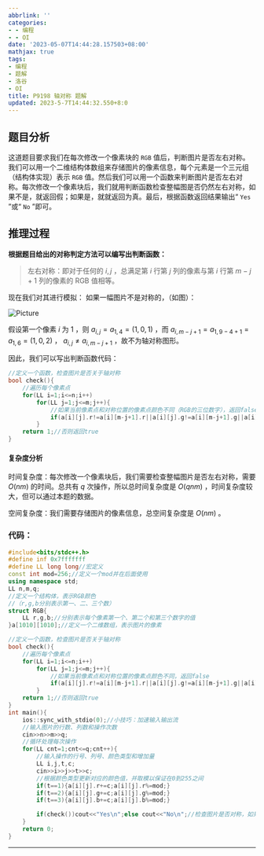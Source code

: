 ```yaml
---
abbrlink: ''
categories:
- - 编程
- - OI
date: '2023-05-07T14:44:28.157503+08:00'
mathjax: true
tags:
- 编程
- 题解
- 洛谷
- OI
title: P9198 轴对称 题解
updated: 2023-5-7T14:44:32.550+8:0
---
```

## 题目分析

这道题目要求我们在每次修改一个像素块的 $\texttt{RGB}$ 值后，判断图片是否左右对称。我们可以用一个二维结构体数组来存储图片的像素信息，每个元素是一个三元组（结构体实现）表示 $\texttt{RGB}$ 值。然后我们可以用一个函数来判断图片是否左右对称。每次修改一个像素块后，我们就用判断函数检查整幅图是否仍然左右对称，如果不是，就返回假；如果是，就就返回为真。最后，根据函数返回结果输出“ $\texttt{Yes}$ ”或“ $\texttt{No}$ ”即可。

## 推理过程

**根据题目给出的对称判定方法可以编写出判断函数：**

> 左右对称：即对于任何的 $i,j$ ，总满足第 $i$ 行第 $j$ 列的像素与第 $i$ 行第 $m-j+1$ 列的像素的 RGB 值相等。

现在我们对其进行模拟：
如果一幅图片不是对称的，（如图）：

![Picture](https://cdn.luogu.com.cn/upload/image_hosting/a54zswz8.png)

假设第一个像素 $i$ 为 $1$ ，则 $\mathit{a}_{i,j}=\mathit{a}_{1,4}=(1,0,1)$ ，而 $\mathit{a}_{i,m-j+1}=\mathit{a}_{1,9-4+1}=\mathit{a}_{1,6}=(1,0,2)$ ， $\mathit{a}_{i,j}≠\mathit{a}_{i,m-j+1}$ ，故不为轴对称图形。

因此，我们可以写出判断函数代码：

```cpp
//定义一个函数，检查图片是否关于轴对称
bool check(){
	//遍历每个像素点
	for(LL i=1;i<=n;i++)
		for(LL j=1;j<=m;j++){
			//如果当前像素点和对称位置的像素点颜色不同（RGB的三位数字），返回false
			if(a[i][j].r!=a[i][m-j+1].r||a[i][j].g!=a[i][m-j+1].g||a[i][j].b!=a[i][m-j+1].b)return 0;
		}
	return 1;//否则返回true
}
```

#### **复杂度分析**

时间复杂度：每次修改一个像素块后，我们需要检查整幅图片是否左右对称，需要 $O(nm)$ 的时间。总共有 $q$ 次操作，所以总时间复杂度是 $O(qnm)$ ，时间复杂度较大，但可以通过本题的数据。

空间复杂度：我们需要存储图片的像素信息，总空间复杂度是 $O(nm)$ 。

### 代码：

```cpp
#include<bits/stdc++.h>
#define inf 0x7fffffff
#define LL long long//宏定义
const int mod=256;//定义一个mod并在后面使用
using namespace std;
LL n,m,q;
//定义一个结构体，表示RGB颜色
//（r,g,b分别表示第一、二、三个数）
struct RGB{
	LL r,g,b;//分别表示每个像素第一个、第二个和第三个数字的值
}a[1010][1010];//定义一个二维数组，表示图片的像素

//定义一个函数，检查图片是否关于轴对称
bool check(){
	//遍历每个像素点
	for(LL i=1;i<=n;i++)
		for(LL j=1;j<=m;j++){
			//如果当前像素点和对称位置的像素点颜色不同，返回false
			if(a[i][j].r!=a[i][m-j+1].r||a[i][j].g!=a[i][m-j+1].g||a[i][j].b!=a[i][m-j+1].b)return 0;
		}
	return 1;//否则返回true
}
int main(){
	ios::sync_with_stdio(0);//小技巧：加速输入输出流
	//输入图片的行数、列数和操作次数
	cin>>n>>m>>q;
	//循环处理每次操作
	for(LL cnt=1;cnt<=q;cnt++){
		//输入操作的行号、列号、颜色类型和增加量
		LL i,j,t,c;
		cin>>i>>j>>t>>c;
		//根据颜色类型更新对应的颜色值，并取模以保证在0到255之间
		if(t==1){a[i][j].r+=c;a[i][j].r%=mod;}
		if(t==2){a[i][j].g+=c;a[i][j].g%=mod;}
		if(t==3){a[i][j].b+=c;a[i][j].b%=mod;}

		if(check())cout<<"Yes\n";else cout<<"No\n";//检查图片是否对称，如果是轴对称图形，输出“Yes”，否则，输出：“No”
	}
	return 0;
}
```

---

